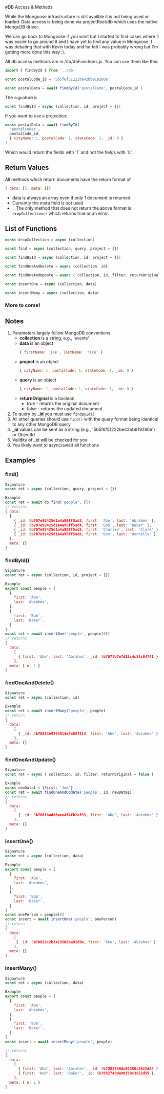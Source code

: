#DB Access & Methods

While the Mongoose infrastructure is still availble it is not being used or loaded. Data access is being done via projectRoot/db which uses the native MongoDB driver.

We can go back to Mongoose if you want but I started to find cases where it was easier to go around it and I have yet to find any value in Mongoose. I was debating that with Kevin today and he felt I was probably wrong but I'm getting more done this way :).

All db access methods are in /db/dbFunctions.js. You can use them like this:

```js
import { findById } from '../db

const postalCode_id = '5b5f6f51222be42bb919280e'

const postalData = await findById('postalCode', postalCode_id )
```

The signature is

```js
const findById = async (collection, id, project = {})
```

If you want to use a projection:

```js
const postalData = await findById(
  'postalCodes',
  postalCode_id,
  { cityName: 1, postalCode: 1, stateCode: 1, _id: 0 }
)
```
Which would return the fields with '1' and not the fields with '0'.

## Return Values
All methods which return documents have the return format of
```js
{ data: [], meta: {}}
```
- data is always an array even if only 1 document is returned
- Currently the meta field is not used
- __The only method that does not return the above format is <code>dropCollection()</code> which returns true or an error.

## List of Functions
```js
const dropCollection = async (collection)

const find = async (collection, query, project = {})

const findById = async (collection, id, project = {})

const findOneAndDelete = async (collection, id)

const findOneAndUpdate = async ( collection, id, filter, returnOriginal = false )

const insertOne = async (collection, data)

const insertMany = async (collection, data)
```

### More to come!

## Notes

1. Parameters largely follow MongoDB conventions
    - **collection** is a string, e.g., 'events'
    - **data** is an object
      ```js
      { firstName: 'joe', lastName: 'rice' }
      ```
    - **project** is an object
      ```js
      { cityName: 1, postalCode: 1, stateCode: 1, _id: 0 }
      ```
    - **query** is an object
      ```js
      { cityName: 1, postalCode: 1, stateCode: 1, _id: 0 }
      ```
    - **returnOriginal** is a boolean.
      - true - returns the original document
      - false - returns the updated document
2. To query by **_id** you must use <code>findById()</code>
3. All other queries should use <code>find()</code> with the query format being identical to any other MongoDB query
4. **_id** values can be sent as a string (e.g., '5b5f6f51222be42bb919280e') or ObjectId
5. Validity of _id will be checked for you
6. You likely want to async/await all functions

## Examples

### find()
```js
Signature
const ret = async (collection, query, project = {})

Example
const ret = await db.find('people', {})
// returns
{ data:
  [
    { _id: 5b707e92425d1a4a95ff5ad3, first: 'Abe', last: 'Abrahms' },
    { _id: 5b707e92425d1a4a95ff5ad4, first: 'Bob', last: 'Baker' },
    { _id: 5b707e92425d1a4a95ff5ad5, first: 'Charlie', last: 'Clark' },
    { _id: 5b707e92425d1a4a95ff5ad6, first: 'Don', last: 'Donnelly' }
  ],
  meta: {}
}
```

### findById()
```js
Signature
const ret = async (collection, id, project = {})

Example
export const people = [
  {
    first: 'Abe',
    last: 'Abrahms',
  },
  {
    first: 'Bob',
    last: 'Baker',
  }
]
const ret = await insertOne('people', people[0])
// returns
{
  data:
    [
      { first: 'Abe', last: 'Abrahms', _id: 5b707fb7e7d33c4c3fc04741 }
    ],
  meta: { n: 1 }
}


```

### findOneAndDelete()
```js
Signature
const ret = async (collection, id)

Example
const ret = await insertMany('people', people)
// return
{
  data:
    [
      { _id: 5b70813e9394914e7e88f814, first: 'Abe', last: 'Abrahms' }
    ],
  meta: {}
}
```

### findOneAndUpdate()
```js
Signature
const ret = async ( collection, id, filter, returnOriginal = false )

Example
const newData1 = {first: 'Jed'}
const ret = await findOneAndUpdate('people', id, newData1)
// returns
{
  data:
    [
      { _id: 5b7081badd8aee4f4fb2ef93, first: 'Abe', last: 'Abrahms' }
    ],
  meta: {}
}
```

### insertOne()
```js
Signature
const ret = async (collection, data)

Example
export const people = [
  {
    first: 'Abe',
    last: 'Abrahms',
  },
  {
    first: 'Bob',
    last: 'Baker',
  }
]
const onePerson = people[0]
const insert = await insertOne('people', onePerson)
// return
{
  data:
    [
     { _id: 5b70822c2b3423502ba92d9e, first: 'Abe', last: 'Abrahms' }
    ],
  meta: {}
}
```

### insertMany()
```js
Signature
const ret = async (collection, data)

Example
export const people = [
  {
    first: 'Abe',
    last: 'Abrahms',
  },
  {
    first: 'Bob',
    last: 'Baker',
  }
]
const insert = await insertMany('people', people)

// returns
{
  data:
    [
      { first: 'Abe', last: 'Abrahms', _id: 5b7082749da90350c3622d54 },
      { first: 'Bob', last: 'Baker', _id: 5b7082749da90350c3622d55 },
    ],
  meta: { n: 1 }
}

```
